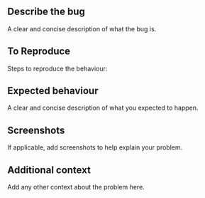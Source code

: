 ## Describe the bug
A clear and concise description of what the bug is.

## To Reproduce
Steps to reproduce the behaviour:

## Expected behaviour
A clear and concise description of what you expected to happen.

## Screenshots
If applicable, add screenshots to help explain your problem.

## Additional context
Add any other context about the problem here.
